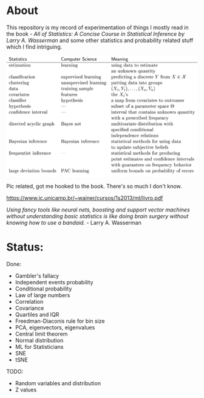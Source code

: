 # About
This repository is my record of experimentation of things I mostly read in the book - *All of Statistics: A Concise Course in Statistical Inference by Larry A. Wasserman* and some other statistics and probability related stuff which I find intriguing.

![](./images/stats-cs.png)

Pic related, got me hooked to the book. There's so much I don't know.

https://www.ic.unicamp.br/~wainer/cursos/1s2013/ml/livro.pdf

*Using fancy tools like neural nets, boosting and support vector machines without understanding basic statistics is like doing brain surgery without knowing how to use a bandaid.* - Larry A. Wasserman

# Status:
Done:
- Gambler's fallacy
- Independent events probability
- Conditional probability
- Law of large numbers
- Correlation
- Covariance
- Quartiles and IQR
- Freedman-Diaconis rule for bin size
- PCA, eigenvectors, eigenvalues
- Central limit theorem
- Normal distribution
- ML for Statisticians
- SNE
- tSNE

TODO:
- Random variables and distribution
- Z values
